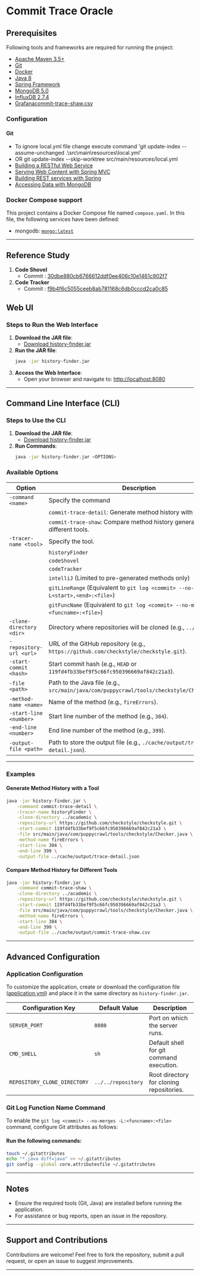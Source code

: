 # Commit Trace Oracle

## Prerequisites
Following tools and frameworks are required for running the project:

* [Apache Maven 3.5+](https://maven.apache.org/)
* [Git](https://git-scm.com/)
* [Docker](https://www.docker.com/)
* [Java 8](https://www.oracle.com/java/technologies/java8.html)
* [Spring Framework](https://spring.io/)
* [MongoDB 5.0](https://www.mongodb.com)
* [InfluxDB 2.7.4](https://www.influxdata.com/)
* [Grafana](https://grafana.com/)[commit-trace-shaw.csv](..%2Frepertory%2Fcommit-trace-shaw.csv)

### Configuration

#### Git
* To ignore local.yml file change execute command 'git update-index --assume-unchanged .\src\main\resources\local.yml'
* OR  git update-index --skip-worktree src/main/resources/local.yml
* [Building a RESTful Web Service](https://spring.io/guides/gs/rest-service/)
* [Serving Web Content with Spring MVC](https://spring.io/guides/gs/serving-web-content/)
* [Building REST services with Spring](https://spring.io/guides/tutorials/rest/)
* [Accessing Data with MongoDB](https://spring.io/guides/gs/accessing-data-mongodb/)

### Docker Compose support

This project contains a Docker Compose file named `compose.yaml`.
In this file, the following services have been defined:

* mongodb: [`mongo:latest`](https://hub.docker.com/_/mongo)

---
## Reference Study
1. **Code Shovel**
   - Commit : [30dbe880cb6766612ddf0ee406c10e1461c902f7](https://github.com/ataraxie/codeshovel/tree/30dbe880cb6766612ddf0ee406c10e1461c902f7)
2. **Code Tracker**
   - Commit : [f9b4f6c5055ceeb8ab781168c6db0cccd2ca0c85](https://github.com/jodavimehran/code-tracker/tree/f9b4f6c5055ceeb8ab781168c6db0cccd2ca0c85)
## Web UI

### Steps to Run the Web Interface
1. **Download the JAR file**:
    - [Download history-finder.jar](https://github.com/shaifulcse/HistoryFinder/releases/download/release-1.06/history-finder.jar)
2. **Run the JAR file**:
   ```bash
   java -jar history-finder.jar
   ```
3. **Access the Web Interface**:
    - Open your browser and navigate to: [http://localhost:8080](http://localhost:8080)

---

## Command Line Interface (CLI)

### Steps to Use the CLI
1. **Download the JAR file**:
    - [Download history-finder.jar](https://github.com/shaifulcse/HistoryFinder/releases/download/release-1.06/history-finder.jar)
2. **Run Commands**:
   ```bash
   java -jar history-finder.jar <OPTIONS>
   ```

### Available Options

| **Option**                     | **Description**                                                                             |
|--------------------------------|---------------------------------------------------------------------------------------------|
| `-command <name>`              | Specify the command                                                                         |
|                                | `commit-trace-detail`: Generate method history with a tool.                                 |
|                                | `commit-trace-shaw`: Compare method history generated by different tools.                   |
| `-tracer-name <tool>`          | Specify the tool.                                                                           |
|                                | `historyFinder`                                                                             |
|                                | `codeShovel`                                                                                |
|                                | `codeTracker`                                                                               |
|                                | `intelliJ` (Limited to pre-generated methods only)                                          |
|                                | `gitLineRange` (Equivalent to `git log <commit> --no-merges -L<start>,<end>:<file>`)        |
|                                | `gitFuncName` (Equivalent to `git log <commit> --no-merges -L:<funcname>:<file>`)           |
| `-clone-directory <dir>`       | Directory where repositories will be cloned (e.g., `../academic`).                          |
| `-repository-url <url>`        | URL of the GitHub repository (e.g., `https://github.com/checkstyle/checkstyle.git`).        |
| `-start-commit <hash>`         | Start commit hash (e.g., `HEAD` or `119fd4fb33bef9f5c66fc950396669af842c21a3`).             |
| `-file <path>`                 | Path to the Java file (e.g., `src/main/java/com/puppycrawl/tools/checkstyle/Checker.java`). |
| `-method-name <name>`         | Name of the method (e.g., `fireErrors`).                                                    |
| `-start-line <number>`         | Start line number of the method (e.g., `384`).                                              |
| `-end-line <number>`           | End line number of the method (e.g., `399`).                                                |
| `-output-file <path>`          | Path to store the output file (e.g., `./cache/output/trace-detail.json`).                   |

---

### Examples

#### **Generate Method History with a Tool**
```bash
java -jar history-finder.jar \
    -command commit-trace-detail \
    -tracer-name historyFinder \
    -clone-directory ../academic \
    -repository-url https://github.com/checkstyle/checkstyle.git \
    -start-commit 119fd4fb33bef9f5c66fc950396669af842c21a3 \
    -file src/main/java/com/puppycrawl/tools/checkstyle/Checker.java \
    -method-name fireErrors \
    -start-line 384 \
    -end-line 399 \
    -output-file ../cache/output/trace-detail.json

```

#### **Compare Method History for Different Tools**
```bash
java -jar history-finder.jar \
    -command commit-trace-shaw \
    -clone-directory ../academic \
    -repository-url https://github.com/checkstyle/checkstyle.git \
    -start-commit 119fd4fb33bef9f5c66fc950396669af842c21a3 \
    -file src/main/java/com/puppycrawl/tools/checkstyle/Checker.java \
    -method-name fireErrors \
    -start-line 384 \
    -end-line 399 \
    -output-file ../cache/output/commit-trace-shaw.csv

```

---

## Advanced Configuration

### Application Configuration
To customize the application, create or download the configuration file ([application.yml](https://github.com/shaifulcse/HistoryFinder/releases/download/release-1.06/application.yml)) and place it in the same directory as `history-finder.jar`.

| **Configuration Key**          | **Default Value**  | **Description**                          |
|---------------------------------|--------------------|------------------------------------------|
| `SERVER_PORT`                   | `8080`             | Port on which the server runs.           |
| `CMD_SHELL`                     | `sh`               | Default shell for git command execution. |
| `REPOSITORY_CLONE_DIRECTORY`    | `../../repository` | Root directory for cloning repositories. |

### Git Log Function Name Command

To enable the `git log <commit> --no-merges -L:<funcname>:<file>` command, configure Git attributes as follows:

#### Run the following commands:
   ```bash
   touch ~/.gitattributes
   echo "*.java diff=java" >> ~/.gitattributes
   git config --global core.attributesfile ~/.gitattributes
   ```

---

## Notes
- Ensure the required tools (Git, Java) are installed before running the application.
- For assistance or bug reports, open an issue in the repository.

---

## Support and Contributions

Contributions are welcome! Feel free to fork the repository, submit a pull request, or open an issue to suggest improvements.

---

[//]: # (## License)
